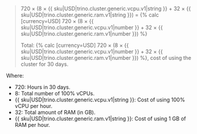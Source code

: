> 720 × (8 × {{ sku|USD|trino.cluster.generic.vcpu.v1|string }} + 32 × {{ sku|USD|trino.cluster.generic.ram.v1|string }}) = {% calc [currency=USD] 720 × (8 × {{ sku|USD|trino.cluster.generic.vcpu.v1|number }} + 32 × {{ sku|USD|trino.cluster.generic.ram.v1|number }}) %}
>
> Total: {% calc [currency=USD] 720 × (8 × {{ sku|USD|trino.cluster.generic.vcpu.v1|number }} + 32 × {{ sku|USD|trino.cluster.generic.ram.v1|number }}) %}, cost of using the cluster for 30 days.

Where:
* 720: Hours in 30 days.
* 8: Total number of 100% vCPUs.
* {{ sku|USD|trino.cluster.generic.vcpu.v1|string }}: Cost of using 100% vCPU per hour.
* 32: Total amount of RAM (in GB).
* {{ sku|USD|trino.cluster.generic.ram.v1|string }}: Cost of using 1 GB of RAM per hour.